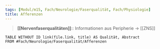 ```yaml
---
tags: [Modul/m15, Fach/Neurologie/Faserqualität, Fach/Physiologie]
title: Afferenzen
---
```

> **[[Nervenfaserqualitäten]]**:: Informationen aus Peripherie → [[ZNS]]
```dataview
TABLE WITHOUT ID link(file.link, title) AS Qualität, Abstract
FROM #Fach/Neurologie/Faserqualität/Afferenzen 
```